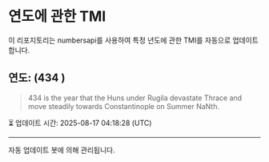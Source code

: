 
# 연도에 관한 TMI

이 리포지토리는 numbersapi를 사용하여 특정 년도에 관한 TMI를 자동으로 업데이트합니다.

## 연도: (434 )
> 434 is the year that the Huns under Rugila devastate Thrace and move steadily towards Constantinople on Summer NaNth.

⏳ 업데이트 시간: 2025-08-17 04:18:28 (UTC)

---
자동 업데이트 봇에 의해 관리됩니다.
